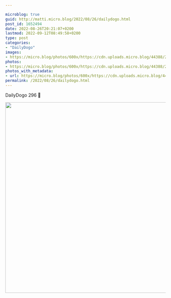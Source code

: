 ```yaml
---

microblog: true
guid: http://matti.micro.blog/2022/08/26/dailydogo.html
post_id: 1652494
date: 2022-08-26T20:21:07+0200
lastmod: 2022-09-12T08:49:58+0200
type: post
categories:
- "DailyDogo"
images:
- https://micro.blog/photos/600x/https://cdn.uploads.micro.blog/44388/2022/c18b781977.jpg
photos:
- https://micro.blog/photos/600x/https://cdn.uploads.micro.blog/44388/2022/c18b781977.jpg
photos_with_metadata:
- url: https://micro.blog/photos/600x/https://cdn.uploads.micro.blog/44388/2022/c18b781977.jpg
permalink: /2022/08/26/dailydogo.html
---
```

DailyDogo 296 🐶

<img src="https://micro.blog/photos/600x/https://blog.martin-haehnel.de/uploads/2022/c18b781977.jpg" width="600" height="600" alt="" />
